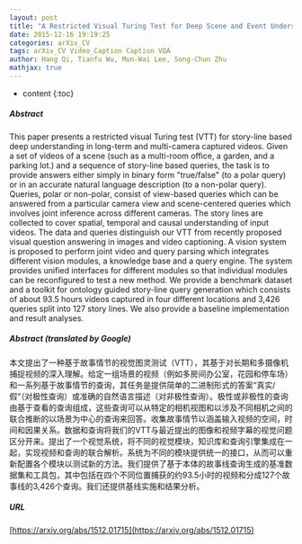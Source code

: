 ```yaml
---
layout: post
title: "A Restricted Visual Turing Test for Deep Scene and Event Understanding"
date: 2015-12-16 19:19:25
categories: arXiv_CV
tags: arXiv_CV Video_Caption Caption VQA
author: Hang Qi, Tianfu Wu, Mun-Wai Lee, Song-Chun Zhu
mathjax: true
---
```


* content
{:toc}

##### Abstract
This paper presents a restricted visual Turing test (VTT) for story-line based deep understanding in long-term and multi-camera captured videos. Given a set of videos of a scene (such as a multi-room office, a garden, and a parking lot.) and a sequence of story-line based queries, the task is to provide answers either simply in binary form "true/false" (to a polar query) or in an accurate natural language description (to a non-polar query). Queries, polar or non-polar, consist of view-based queries which can be answered from a particular camera view and scene-centered queries which involves joint inference across different cameras. The story lines are collected to cover spatial, temporal and causal understanding of input videos. The data and queries distinguish our VTT from recently proposed visual question answering in images and video captioning. A vision system is proposed to perform joint video and query parsing which integrates different vision modules, a knowledge base and a query engine. The system provides unified interfaces for different modules so that individual modules can be reconfigured to test a new method. We provide a benchmark dataset and a toolkit for ontology guided story-line query generation which consists of about 93.5 hours videos captured in four different locations and 3,426 queries split into 127 story lines. We also provide a baseline implementation and result analyses.

##### Abstract (translated by Google)
本文提出了一种基于故事情节的视觉图灵测试（VTT），其基于对长期和多摄像机捕捉视频的深入理解。给定一组场景的视频（例如多房间办公室，花园和停车场）和一系列基于故事情节的查询，其任务是提供简单的二进制形式的答案“真实/假“（对极性查询）或准确的自然语言描述（对非极性查询）。极性或非极性的查询由基于查看的查询组成，这些查询可以从特定的相机视图和以涉及不同相机之间的联合推断的以场景为中心的查询来回答。收集故事情节以涵盖输入视频的空间，时间和因果关系。数据和查询将我们的VTT与最近提出的图像和视频字幕的视觉问题区分开来。提出了一个视觉系统，将不同的视觉模块，知识库和查询引擎集成在一起，实现视频和查询的联合解析。系统为不同的模块提供统一的接口，从而可以重新配置各个模块以测试新的方法。我们提供了基于本体的故事线查询生成的基准数据集和工具包，其中包括在四个不同位置捕获的约93.5小时的视频和分成127个故事线的3,426个查询。我们还提供基线实施和结果分析。

##### URL
[https://arxiv.org/abs/1512.01715](https://arxiv.org/abs/1512.01715)

